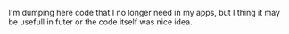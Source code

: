 I'm dumping here code that I no longer need in my apps, but I thing it may be usefull in futer
or the code itself was nice idea.
